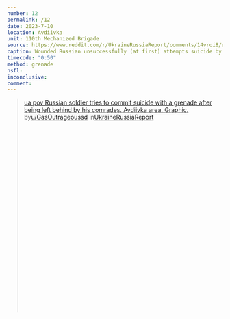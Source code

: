 ```yaml
---
number: 12
permalink: /12
date: 2023-7-10
location: Avdiivka
unit: 110th Mechanized Brigade
source: https://www.reddit.com/r/UkraineRussiaReport/comments/14vroi8/ua_pov_russian_soldier_tries_to_commit_suicide/
caption: Wounded Russian unsuccessfully (at first) attempts suicide by grenade after being left behind by comrades
timecode: "0:50"
method: grenade
nsfl:
inconclusive:
comment:
---
```

<blockquote class="reddit-embed-bq" style="height:500px" data-embed-height="566"><a href="https://www.reddit.com/r/UkraineRussiaReport/comments/14vroi8/ua_pov_russian_soldier_tries_to_commit_suicide/">ua pov Russian soldier tries to commit suicide with a grenade after being left behind by his comrades. Avdiivka area. Graphic.</a><br> by<a href="https://www.reddit.com/user/GasOutrageoussd/">u/GasOutrageoussd</a> in<a href="https://www.reddit.com/r/UkraineRussiaReport/">UkraineRussiaReport</a></blockquote><script async="" src="https://embed.reddit.com/widgets.js" charset="UTF-8"></script>